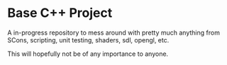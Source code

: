 Base C++ Project
================

A in-progress repository to mess around with pretty much anything from SCons,
scripting, unit testing, shaders, sdl, opengl, etc.

This will hopefully not be of any importance to anyone.